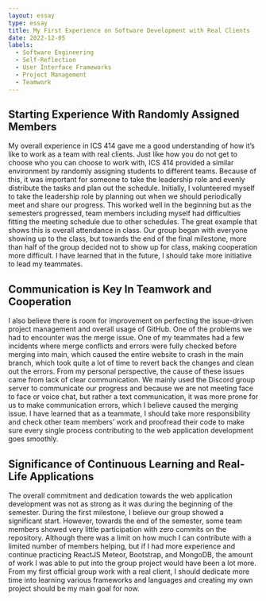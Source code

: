 ```yaml
---
layout: essay
type: essay
title: My First Experience on Software Development with Real Clients
date: 2022-12-05
labels:
  - Software Engineering
  - Self-Reflection
  - User Interface Frameworks
  - Project Management
  - Teamwork
---
```

 
## Starting Experience With Randomly Assigned Members

My overall experience in ICS 414 gave me a good understanding of how it’s like to work as a team with real clients. 
Just like how you do not get to choose who you can choose to work with, ICS 414 provided a similar environment by 
randomly assigning students to different teams. Because of this, it was important for someone to take the leadership 
role and evenly distribute the tasks and plan out the schedule. Initially, I volunteered myself to take the leadership 
role by planning out when we should periodically meet and share our progress. This worked well in the beginning but as 
the semesters progressed, team members including myself had difficulties fitting the meeting schedule due to other 
schedules. The great example that shows this is overall attendance in class. Our group began with everyone showing 
up to the class, but towards the end of the final milestone, more than half of the group decided not to show up for 
class, making cooperation more difficult. I have learned that in the future, I should take more initiative to lead my 
teammates. 

## Communication is Key In Teamwork and Cooperation

I also believe there is room for improvement on perfecting the issue-driven project management and overall usage of GitHub. 
One of the problems we had to encounter was the merge issue. One of my teammates had a few incidents where merge conflicts 
and errors were fully checked before merging into main, which caused the entire website to crash in the main branch, which 
took quite a lot of time to revert back the changes and clean out the errors. From my personal perspective, the cause of 
these issues came from lack of clear communication. We mainly used the Discord group server to communicate our progress 
and because we are not meeting face to face or voice chat, but rather a text communication, it was more prone for us to 
make communication errors, which I believe caused the merging issue. I have learned that as a teammate, I should take more 
responsibility and check other team members’ work and proofread their code to make sure every single process contributing 
to the web application development goes smoothly. 

## Significance of Continuous Learning and Real-Life Applications

The overall commitment and dedication towards the web application development was not as strong as it was during the beginning
of the semester. During the first milestone, I believe our group showed a significant start. However, towards the end of the 
semester, some team members showed very little participation with zero commits on the repository. Although there was a limit on 
how much I can contribute with a limited number of members helping, but if I had more experience and continue practicing ReactJS
Meteor, Bootstrap, and MongoDB, the amount of work I was able to put into the group project would have been a lot more. 
From my first official group work with a real client, I should dedicate more time into learning various frameworks and languages 
and creating my own project should be my main goal for now.





